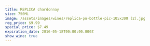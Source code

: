 ```yaml
---
title: REPLICA chardonnay
size: 750ML
image: /assets/images/wines/replica-pn-bottle-pic-105x300 (2).jpg
reg_price: $9.99
special_price: $7.49
expiration_date: 2016-05-18T00:00:00.000Z
show_wine: true
---
```



